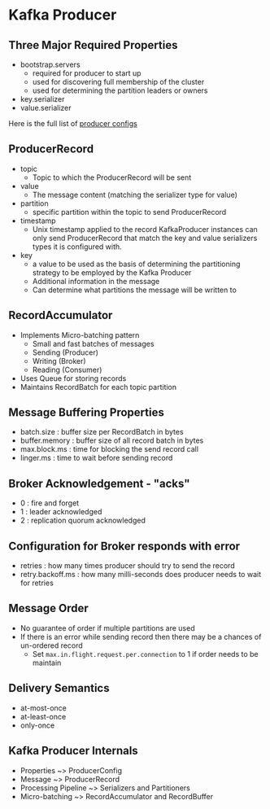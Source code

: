 # Kafka Producer

## Three Major Required Properties
- bootstrap.servers
  - required for producer to start up
  - used for discovering full membership of the cluster
  - used for determining the partition leaders or owners
- key.serializer
- value.serializer

Here is the full list of [producer configs](https://kafka.apache.org/documentation/#producerconfigs)

## ProducerRecord
- topic
  - Topic to which the ProducerRecord will be sent
- value
  - The message content (matching the serializer type for value)
- partition
  - specific partition within the topic to send ProducerRecord
- timestamp
  - Unix timestamp applied to the record
KafkaProducer instances can only send ProducerRecord that match the key and value serializers types it is configured with.
- key
  - a value to be used as the basis of determining the partitioning strategy to be employed by the Kafka Producer
  - Additional information in the message
  - Can determine what partitions the message will be written to

## RecordAccumulator
- Implements Micro-batching pattern
  - Small and fast batches of messages
  - Sending (Producer)
  - Writing (Broker)
  - Reading (Consumer)
- Uses Queue for storing records
- Maintains RecordBatch for each topic partition

## Message Buffering Properties
- batch.size : buffer size per RecordBatch in bytes
- buffer.memory : buffer size of all record batch in bytes
- max.block.ms : time for blocking the send record call
- linger.ms : time to wait before sending record

## Broker Acknowledgement - "acks"
- 0 : fire and forget
- 1 : leader acknowledged
- 2 : replication quorum acknowledged

## Configuration for Broker responds with error
- retries : how many times producer should try to send the record
- retry.backoff.ms : how many milli-seconds does producer needs to wait for retries

## Message Order
- No guarantee of order if multiple partitions are used
- If there is an error while sending record then there may be a chances of un-ordered record
  - Set `max.in.flight.request.per.connection` to 1 if order needs to be maintain

## Delivery Semantics
- at-most-once
- at-least-once
- only-once

## Kafka Producer Internals
- Properties ~> ProducerConfig
- Message ~> ProducerRecord
- Processing Pipeline ~> Serializers and Partitioners
- Micro-batching ~> RecordAccumulator and RecordBuffer
